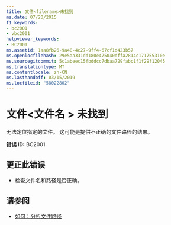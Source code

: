 ```yaml
---
title: 文件<filename>未找到
ms.date: 07/20/2015
f1_keywords:
- bc2001
- vbc2001
helpviewer_keywords:
- BC2001
ms.assetid: 1aa8fb26-9a48-4c27-9ff4-67cf1d423b57
ms.openlocfilehash: 29e5aa331dd180e475040dffa2814c171755310e
ms.sourcegitcommit: 5c1abeec15fbddcc7dbaa729fabc1f1f29f12045
ms.translationtype: MT
ms.contentlocale: zh-CN
ms.lasthandoff: 03/15/2019
ms.locfileid: "58022802"
---
```

# <a name="file-filename-could-not-be-found"></a>文件\<文件名 > 未找到
无法定位指定的文件。 这可能是提供不正确的文件路径的结果。  
  
 **错误 ID:** BC2001  
  
## <a name="to-correct-this-error"></a>更正此错误  
  
-   检查文件名和路径是否正确。  
  
## <a name="see-also"></a>请参阅

- [如何：分析文件路径](../../visual-basic/developing-apps/programming/drives-directories-files/how-to-parse-file-paths.md)
